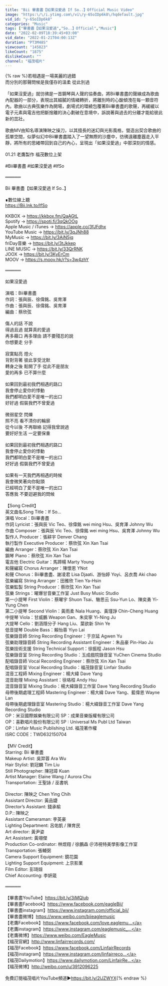 ```yaml
---
title: "Bii 畢書盡【如果沒愛過 If So..】Official Music Video"
image: "https:\/\/i.ytimg.com\/vi\/y-65oIDp6k8\/hqdefault.jpg"
vid_id: "y-65oIDp6k8"
categories: "Music"
tags: ["畢書盡【如果沒愛過","So..】Official","Music"]
date: "2022-02-09T18:39:45+03:00"
vid_date: "2022-01-21T04:00:13Z"
duration: "PT3M48S"
viewcount: "145823"
likeCount: "1875"
dislikeCount: ""
channel: "福茂唱片"
---
```

{% raw %}若相遇是一場美麗的過錯<br />而分別的那聲問候是我僅存的溫柔 從此別過<br /><br />「如果沒愛過」就彷彿是一首鋼琴與人聲的協奏曲，將Bii畢書盡的聲線成為歌曲內配器的一部分，表現出其細膩的情緒轉折，將離別時的心酸傾洩在每一顆音符內。歌曲以古典弦樂作為開場，劇場式的環繞包覆著Bii畢書盡的歌聲，再緩緩以電子元素與電吉他把斷捨離的決心劃破在意境中，訴說著與過去的分離才能給彼此新的茁壯。<br /><br />歌曲MV由知名導演陳映之操刀，以其擅長的迷幻與光影風格，營造出契合歌曲的孤單空間，似夢似幻中Bii畢書盡踏入了一望無際的沙塵中，彷彿遠離塵囂走入平靜，將所有的思緒帶回到自己的內心，呈現出「如果沒愛過」中那深刻的情感。<br /><br />01.21 老鷹製作  福茂數位上架<br /><br />#Bii畢書盡 #如果沒愛過 #IfSo<br /><br />═════<br /><br />Bii 畢書盡【如果沒愛過 If So..】<br /><br />∎數位線上聽<br /><a rel="nofollow" target="blank" href="https://Bii.lnk.to/IfSo">https://Bii.lnk.to/IfSo</a><br /><br />KKBOX → <a rel="nofollow" target="blank" href="https://kkbox.fm/QaAGtL">https://kkbox.fm/QaAGtL</a><br />Spotify → <a rel="nofollow" target="blank" href="https://spoti.fi/3qQkOOg">https://spoti.fi/3qQkOOg</a><br />Apple Music / iTunes → <a rel="nofollow" target="blank" href="https://apple.co/3fJFdhx">https://apple.co/3fJFdhx</a><br />YouTube Music → <a rel="nofollow" target="blank" href="https://bit.ly/3qJNh88">https://bit.ly/3qJNh88</a><br />MyMusic → <a rel="nofollow" target="blank" href="https://bit.ly/3AiN5jq">https://bit.ly/3AiN5jq</a><br />friDay音樂 → <a rel="nofollow" target="blank" href="https://bit.ly/3tJkkep">https://bit.ly/3tJkkep</a><br />LINE MUSIC → <a rel="nofollow" target="blank" href="https://bit.ly/33QrRNK">https://bit.ly/33QrRNK</a><br />JOOX → <a rel="nofollow" target="blank" href="https://bit.ly/3KyErCm">https://bit.ly/3KyErCm</a><br />MOOV → <a rel="nofollow" target="blank" href="https://s.moov.hk/r?s=3w4zhY">https://s.moov.hk/r?s=3w4zhY</a><br /><br />═════<br /><br />如果沒愛過        <br /><br />演唱：Bii畢書盡<br />作詞：張與辰、徐偉銘、吳育澤<br />作曲：張與辰、徐偉銘、吳育澤<br />編曲：蔡欣弦<br /><br />傷人的話 不說<br />得過且過 就算真的愛過<br />再多藉口 再多理由 請不要殘忍的說    <br />你想要走 分手 <br /><br />寂寞點亮 燈火<br />背對背著 彼此享受沈默<br />轉身之後 鬆開了手 從此不是朋友    <br />愛的再多 已不算什麼      <br /><br />如果回到最初我們相遇的路口<br />我會停止愛你的悸動<br />我們都明白愛不是唯一的出口<br />好好過 假裝我們不曾愛過<br /><br />微弱星空 閃爍   <br />照不亮 看不清你的輪廓   <br />從今以後 不再聯絡 記得我曾說過  <br />要好好生活 一定要保重<br /><br />如果回到最初我們相遇的路口<br />我會停止愛你的悸動<br />我們都明白愛不是唯一的出口<br />好好過 假裝我們不曾愛過<br /><br />如果有一天我們再相遇的時候  <br />我會微笑著向你點頭 <br />已經明白了愛不是唯一的出口  <br />答應我 不要迴避我的問候<br /><br />【Song Credit】<br />英文曲名Song Title：If So...<br />演唱 Vocal：Bii畢書盡<br />作詞 Lyricist：張與辰 Vic Teo、徐偉銘 wei ming Hsu、吳育澤 Johnny Wu<br />作曲 Composer：張與辰 Vic Teo、徐偉銘 wei ming Hsu、吳育澤 Johnny  Wu<br />製作人 Producer：張耕宇 Denver Chang<br />執行製作 Executive Producer：蔡欣弦 Xin Xan Tsai<br />編曲 Arranger：蔡欣弦 Xin Xan Tsai<br />鋼琴 Piano：蔡欣弦 Xin Xan Tsai<br />電吉他 Electric Guitar：馬蹄楊 Marty Young <br />和聲編寫 Chorus Arranger：陳懷恩 YNot <br />和聲 Chorus：Bii畢書盡、謝凌君 Lisa Djaati、游怡婷 Yoyi、呂衣喬 Aki  chao<br />弦樂編寫 String Arranger：田雅欣 Tien Ya-Hsin<br />弦樂監製 String Producer：蔡欣弦 Xin Xan Tsai<br />弦樂 Strings：曜爆甘音樂工作室 Just Busy Music Studio <br />第一小提琴 First Violin：蔡曜宇 Shuon Tsai、駱思云 Ssu-Yun Lo、陳奕勇  Yi-Yung Chen <br />第二小提琴 Second Violin：黃雨柔 Nala Huang、黃瑾諍 Chin-Cheng Huang<br />中提琴 Viola：甘威鵬 Weapon Gan、朱奕寧 Yi-Ning Ju <br />大提琴 Cello：劉涵隱分子 Hang Liu、葉欲新 Shin Ye <br />低音提琴 Double Bass：賴怡蓉 Yiyo Lai<br />弦樂錄音師 String Recording Engineer：于京延 Agwen Yu <br />弦樂助理錄音師 String Recording Assistant Engineer：朱品豪 Pin-Hao Ju<br />弦樂技術支援 String Technical Support：徐振程 Jason Hsu<br />弦樂錄音室 String Recording Studio：玉成戲院錄音室 YuChen Cinema  Studio <br />配唱錄音師 Vocal Recording Engineer：蔡欣弦 Xin Xan Tsai <br />配唱錄音室 Vocal Recording Studio：福茂錄音室 Linfair Studio <br />混音工程師 Mixing Engineer：楊大緯 Dave Yang <br />混音助理 Mixing Assistant：徐珞桓 Andy Hsu<br />混音錄音室 Mixing Studio：楊大緯錄音工作室 Dave Yang Recording Studio <br />母帶後期處理工程師 Mastering Engineer：楊大緯 Dave Yang、藍偉恩  Wayne Lan<br />母帶後期處理錄音室 Mastering Studio：楊大緯錄音工作室 Dave Yang  Recording Studio<br />OP：米豆國際娛樂有限公司   SP：成果音樂版權有限公司<br />OP：喜歡唱片股份有限公司   SP : Universal Ms Publ Ltd Taiwan<br />OP：Linfair Music Publishing Ltd. 福茂著作權<br />ISRC CODE：TWD632150704<br /><br />【MV Credit】<br />Starring: Bii 畢書盡<br />Makeup Artist: 吳羿蓉 Ara Wu<br />Hair Stylist: 劉冠麟 Tim Liu<br />Still Photographer: 陳冠璋 Kuan<br />Artist Manager: Elaine Wang / Aurora Chu<br />Transportation: 王聖詠 / 巫書帆<br /><br />Director: 陳映之 Chen Ying Chih<br />Assistant Director: 黃品婕<br />Director’s Assistant: 錢承榆 <br />D.P.: 陳映之 <br />Assistant Cameraman: 李英豪<br />Lighting Department: 呂佑凱 / 陳育民<br />Art director: 黃尹姿<br />Art Assistant: 黃翊傑<br />Production Co-ordinator: 林煜翔 / 徐鵬森 ＠沛視特美學影像工作室<br />Transportation: 張輔弼<br />Camera Support Equipment: 鏡花園<br />Lighting Support Equipment: 上京影業<br />Film Editor: 彭琦媗<br />Chief Accounting: 李妍箴<br /><br />═════<br /><br />【畢書盡YouTube】<a rel="nofollow" target="blank" href="https://bit.ly/3iMQlub">https://bit.ly/3iMQlub</a><br />【畢書盡Facebook】<a rel="nofollow" target="blank" href="https://www.facebook.com/eagleBii/">https://www.facebook.com/eagleBii/</a><br />【畢書盡instagram】<a rel="nofollow" target="blank" href="https://www.instagram.com/official_bii/">https://www.instagram.com/official_bii/</a><br />【畢書盡微博】<a rel="nofollow" target="blank" href="https://www.weibo.com/biieaglemusic">https://www.weibo.com/biieaglemusic</a><br />【老鷹Facebook】<a rel="nofollow" target="blank" href="https://www.facebook.com/love.eaglemu...">https://www.facebook.com/love.eaglemu...</a><br />【老鷹instagram】<a rel="nofollow" target="blank" href="https://www.instagram.com/eaglemusic_...">https://www.instagram.com/eaglemusic_...</a><br />【老鷹微博】<a rel="nofollow" target="blank" href="https://www.weibo.com/EagleMusic">https://www.weibo.com/EagleMusic</a><br />【福茂官網】<a rel="nofollow" target="blank" href="http://www.linfairrecords.com/">http://www.linfairrecords.com/</a><br />【福茂Facebook】<a rel="nofollow" target="blank" href="https://www.facebook.com/LinfairRecords">https://www.facebook.com/LinfairRecords</a><br />【福茂instagram】<a rel="nofollow" target="blank" href="https://www.instagram.com/linfairreco...">https://www.instagram.com/linfairreco...</a><br />【福茂Dailymotion】<a rel="nofollow" target="blank" href="https://www.dailymotion.com/LinfairRe...">https://www.dailymotion.com/LinfairRe...</a><br />【福茂微博】<a rel="nofollow" target="blank" href="http://weibo.com/u/3912096225">http://weibo.com/u/3912096225</a><br /><br />免費訂閱福茂唱片YouTube頻道►<a rel="nofollow" target="blank" href="https://bit.ly/2lJZWYX">https://bit.ly/2lJZWYX</a>{% endraw %}
